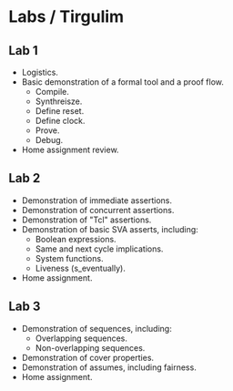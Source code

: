 # Labs / Tirgulim

## Lab 1
- Logistics.
- Basic demonstration of a formal tool and a proof flow.
  - Compile.
  - Synthreisze.
  - Define reset.
  - Define clock.
  - Prove.
  - Debug.
- Home assignment review.

## Lab 2
- Demonstration of immediate assertions.
- Demonstration of concurrent assertions.
- Demonstration of "Tcl" assertions.
- Demonstration of basic SVA asserts, including:
  - Boolean expressions.
  - Same and next cycle implications.
  - System functions.
  - Liveness (s_eventually).
- Home assignment.

## Lab 3
- Demonstration of sequences, including:
  - Overlapping sequences.
  - Non-overlapping sequences.
- Demonstration of cover properties.
- Demonstration of assumes, including fairness.
- Home assignment.
